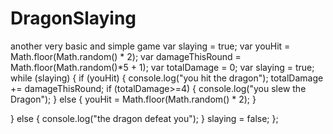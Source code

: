 # DragonSlaying
another very basic and simple game
var slaying = true;
var youHit = Math.floor(Math.random() * 2);
var damageThisRound = Math.floor(Math.random()*5 + 1);
var totalDamage = 0;
var slaying = true;
while (slaying) {
    if (youHit) {
    console.log("you hit the dragon");
    totalDamage += damageThisRound; 
        if (totalDamage>=4) {
            console.log("you slew the Dragon");
        } else {
             youHit = Math.floor(Math.random() * 2);
        }
    
   } else {
        console.log("the dragon defeat you");
    }
    slaying = false;
};
